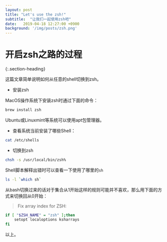 ```yaml
---
layout: post
title: "Let's use the zsh!"
subtitle:  "让我们一起使用zsh吧"
date:   2019-04-18 12:27:00 +0900
background: '/img/posts/zsh.png'
---
```


# 开启zsh之路的过程
{:.section-heading}

这篇文章简单说明如何从任意的shell切换到zsh。

* 安装zsh

MacOS操作系统下安装zsh时通过下面的命令：

```sh
brew install zsh
```

Ubuntu或Linuxmint等系统可以使用apt包管理器。

* 查看系统当前安装了哪些Shell：

```sh
cat /etc/shells
```

* 切换到zsh

```sh
chsh -s /usr/local/bin/zsh%
```

Shell脚本解释出错时可以查看一下使用了哪里的`sh`

```sh
ls -l `which sh`
```

从bash切换过来的话对于集合从1开始这样的规则可能并不喜欢，那么用下面的方式来切换回从0开始：

>Fix array index for ZSH:
```sh
if [ "$ZSH_NAME" = "zsh" ];then
	setopt localoptions ksharrays
fi
```

以上。

